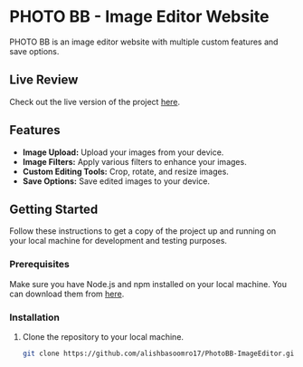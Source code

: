 # PHOTO BB - Image Editor Website

PHOTO BB is an image editor website with multiple custom features and save options.

## Live Review

Check out the live version of the project [here](https://alishbasoomro17.github.io/PhotoBB-ImageEditor).

## Features

- **Image Upload:** Upload your images from your device.
- **Image Filters:** Apply various filters to enhance your images.
- **Custom Editing Tools:** Crop, rotate, and resize images.
- **Save Options:** Save edited images to your device.

## Getting Started

Follow these instructions to get a copy of the project up and running on your local machine for development and testing purposes.

### Prerequisites

Make sure you have Node.js and npm installed on your local machine. You can download them from [here](https://nodejs.org/).

### Installation

1. Clone the repository to your local machine.

   ```sh
   git clone https://github.com/alishbasoomro17/PhotoBB-ImageEditor.git
